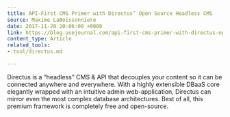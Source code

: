 ```yaml
---
title: API-First CMS Primer with Directus’ Open Source Headless CMS
source: Maxime LaBoissonniere
date: 2017-11-20 20:06:00 +0000
link: https://blog.usejournal.com/api-first-cms-primer-with-directus-open-source-headless-cms-1f6749aa2399
content_type: Article
related_tools:
- tool/directus.md

---
```

Directus is a “headless” CMS & API that decouples your content so it can be connected anywhere and everywhere. With a highly extensible DBaaS core elegantly wrapped with an intuitive admin web-application, Directus can mirror even the most complex database architectures. Best of all, this premium framework is completely free and open-source.
